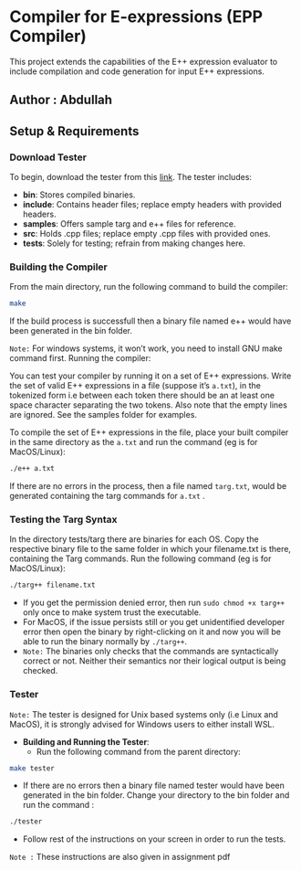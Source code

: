 # Compiler for E-expressions (EPP Compiler)

This project extends the capabilities of the E++ expression evaluator to include compilation and code generation for input E++ expressions.
## Author : Abdullah
## Setup & Requirements

### Download Tester
To begin, download the tester from this [link](https://github.com/aditm7/Starter_Code-COL106_A5/archive/refs/heads/main.zip). The tester includes:

- **bin**: Stores compiled binaries.
- **include**: Contains header files; replace empty headers with provided headers.
- **samples**: Offers sample targ and e++ files for reference.
- **src**: Holds .cpp files; replace empty .cpp files with provided ones.
- **tests**: Solely for testing; refrain from making changes here.

### Building the Compiler
From the main directory, run the following command to build the compiler:
```bash
make
```
If the build process is successfull then a binary file named e++ would have been generated in the bin folder. <br>

`Note:` For windows systems, it won’t work, you need to install GNU make command first.
Running the compiler:<br>

You can test your compiler by running it on a set of E++ expressions. Write the set of valid E++ expressions
in a file (suppose it’s `a.txt`), in the tokenized form i.e between each token there should be an at least one
space character separating the two tokens. Also note that the empty lines are ignored. See the samples
folder for examples.<br>

To compile the set of E++ expressions in the file, place your built compiler in the same directory as the `a.txt`
and run the command (eg is for MacOS/Linux):<br>
```bash
./e++ a.txt
```
If there are no errors in the process, then a file named ``targ.txt``, would be generated containing the targ
commands for `a.txt` .

### Testing the Targ Syntax
In the directory tests/targ there are binaries for each OS. Copy the respective binary file to the same
folder in which your filename.txt is there, containing the Targ commands. Run the following command (eg
is for MacOS/Linux):
```bash
./targ++ filename.txt
```
- If you get the permission denied error, then run `sudo chmod +x targ++` only once to make system
trust the executable.
- For MacOS, if the issue persists still or you get unidentified developer error then open the binary by
right-clicking on it and now you will be able to run the binary normally by `./targ++`.
- `Note:` The binaries only checks that the commands are syntactically correct or not. Neither their
semantics nor their logical output is being checked.

### Tester
`Note:` The tester is designed for Unix based systems only (i.e Linux and MacOS), it is strongly advised for
Windows users to either install WSL.
- **Building and Running the Tester**:
  - Run the following command from the parent directory:
```bash
make tester
```
  - If there are no errors then a binary file named tester would have been generated in the bin folder. Change
your directory to the bin folder and run the command :
```bash
./tester
```
  - Follow rest of the instructions on your screen in order to run the tests.

`Note :` These instructions are also given in assignment pdf

